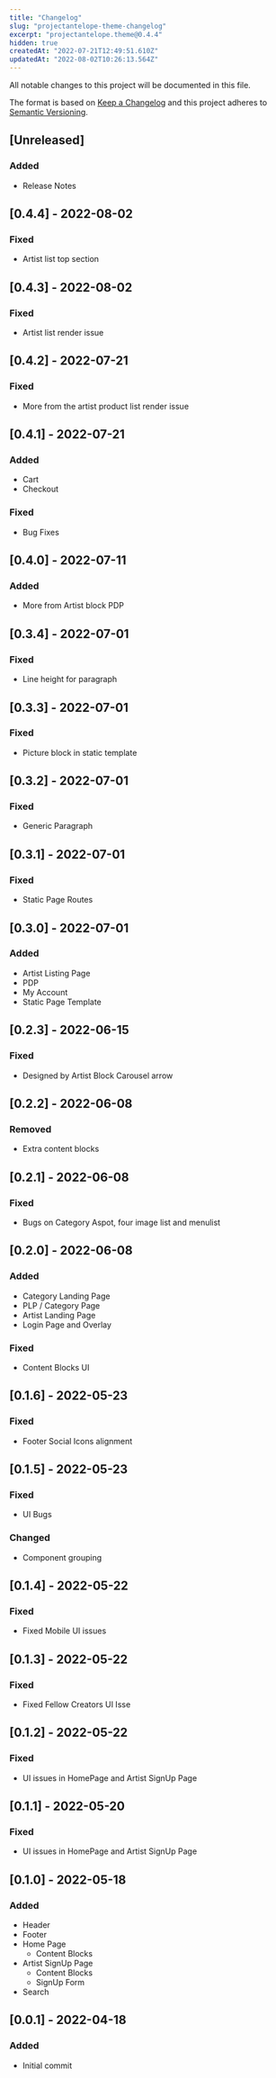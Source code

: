 ```yaml
---
title: "Changelog"
slug: "projectantelope-theme-changelog"
excerpt: "projectantelope.theme@0.4.4"
hidden: true
createdAt: "2022-07-21T12:49:51.610Z"
updatedAt: "2022-08-02T10:26:13.564Z"
---
```

All notable changes to this project will be documented in this file.

The format is based on [Keep a Changelog](http://keepachangelog.com/en/1.0.0/)
and this project adheres to [Semantic Versioning](http://semver.org/spec/v2.0.0.html).

## [Unreleased]

### Added

- Release Notes

## [0.4.4] - 2022-08-02

### Fixed

- Artist list top section

## [0.4.3] - 2022-08-02

### Fixed

- Artist list render issue

## [0.4.2] - 2022-07-21

### Fixed

- More from the artist product list render issue

## [0.4.1] - 2022-07-21

### Added

- Cart
- Checkout

### Fixed

- Bug Fixes

## [0.4.0] - 2022-07-11

### Added

- More from Artist block PDP

## [0.3.4] - 2022-07-01

### Fixed

- Line height for paragraph

## [0.3.3] - 2022-07-01

### Fixed

- Picture block in static template

## [0.3.2] - 2022-07-01

### Fixed

- Generic Paragraph

## [0.3.1] - 2022-07-01

### Fixed

- Static Page Routes

## [0.3.0] - 2022-07-01

### Added

- Artist Listing Page
- PDP
- My Account
- Static Page Template

## [0.2.3] - 2022-06-15

### Fixed

- Designed by Artist Block Carousel arrow

## [0.2.2] - 2022-06-08

### Removed

- Extra content blocks

## [0.2.1] - 2022-06-08

### Fixed

- Bugs on Category Aspot, four image list and menulist

## [0.2.0] - 2022-06-08

### Added

- Category Landing Page
- PLP / Category Page
- Artist Landing Page
- Login Page and Overlay

### Fixed

- Content Blocks UI

## [0.1.6] - 2022-05-23

### Fixed

- Footer Social Icons alignment

## [0.1.5] - 2022-05-23

### Fixed

- UI Bugs

### Changed

- Component grouping

## [0.1.4] - 2022-05-22

### Fixed

- Fixed Mobile UI issues

## [0.1.3] - 2022-05-22

### Fixed

- Fixed Fellow Creators UI Isse

## [0.1.2] - 2022-05-22

### Fixed

- UI issues in HomePage and Artist SignUp Page

## [0.1.1] - 2022-05-20

### Fixed

- UI issues in HomePage and Artist SignUp Page

## [0.1.0] - 2022-05-18

### Added

- Header
- Footer
- Home Page
  - Content Blocks
- Artist SignUp Page
  - Content Blocks
  - SignUp Form
- Search

## [0.0.1] - 2022-04-18

### Added

- Initial commit
